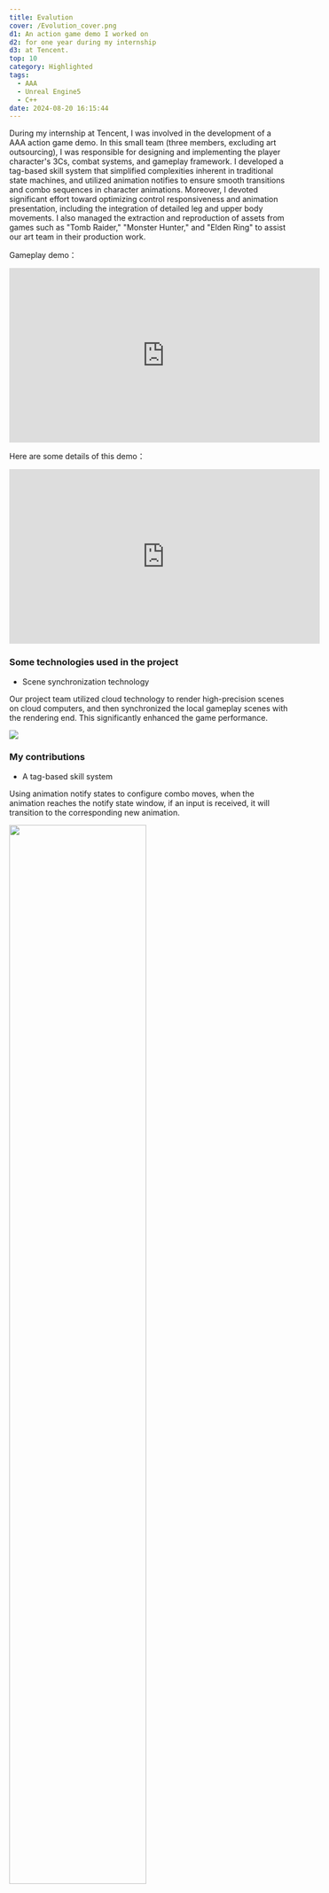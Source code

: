 ```yaml
---
title: Evalution
cover: /Evolution_cover.png
d1: An action game demo I worked on 
d2: for one year during my internship
d3: at Tencent.
top: 10
category: Highlighted
tags:
  - AAA
  - Unreal Engine5
  - C++
date: 2024-08-20 16:15:44
---
```






During my internship at Tencent, I was involved in the development of a AAA action game demo. In this small team (three members, excluding art outsourcing), I was responsible for designing and implementing the player character's 3Cs, combat systems, and gameplay framework. I developed a tag-based skill system that simplified complexities inherent in traditional state machines, and utilized animation notifies to ensure smooth transitions and combo sequences in character animations. Moreover, I devoted significant effort toward optimizing control responsiveness and animation presentation, including the integration of detailed leg and upper body movements. I also managed the extraction and reproduction of assets from games such as "Tomb Raider," "Monster Hunter," and "Elden Ring" to assist our art team in their production work.



Gameplay demo：



<iframe width="560" height="315" src="https://www.youtube.com/embed/KSs88ZWBxKk?si=Iws1Z4SNWoMYQvNL" title="YouTube video player" frameborder="0" allow="accelerometer; autoplay; clipboard-write; encrypted-media; gyroscope; picture-in-picture; web-share" referrerpolicy="strict-origin-when-cross-origin" allowfullscreen></iframe>



Here are some details of this demo：



<iframe width="560" height="315" src="https://www.youtube.com/embed/wVoykDmwZ_0?si=aSCT2DrsYaP9wVMQ" title="YouTube video player" frameborder="0" allow="accelerometer; autoplay; clipboard-write; encrypted-media; gyroscope; picture-in-picture; web-share" referrerpolicy="strict-origin-when-cross-origin" allowfullscreen></iframe>





### Some technologies used in the project

- Scene synchronization technology

Our project team utilized cloud technology to render high-precision scenes on cloud computers, and then synchronized the local gameplay scenes with the rendering end. This significantly enhanced the game performance.

![](images/ezgif.gif)





### My contributions

- A tag-based skill system

Using animation notify states to configure combo moves, when the animation reaches the notify state window, if an input is received, it will transition to the corresponding new animation.

<img src="https://chao53.github.io/images/Ev_Ac.jpg" width="70%" height="70%">

.

<img src="https://chao53.github.io/images/Ev_Ac2.jpg" width="70%" height="70%">

- The application of full-body IK (Inverse Kinematics)


<table><tr>
<td><img src="https://chao53.github.io/images/ev_ik.png" ></td>
<td><img src="https://chao53.github.io/images/ev_ik2.png" width="85%" height="85%"></td>
</tr></table>


- The use of animation blending and Aim Offset. 

By dividing the skeleton into upper and lower bodies at the pelvis, I combine an upper body animation of an archer shooting with a lower body locomotion animation. This creates a seamless animation of an archer shooting while moving.

![](images/ev_bl.png)

In general, locomotion animations use a blend space to cover various ground movements in four directions. However, for turning-in-place actions, root motion requires montages. Playing a montage can interrupt another, so using UE5’s "Animation Slot Groups" is essential. These slots, when set to different groups, prevent interruptions and allow simultaneous playback of multiple montages. For example, setting the archery montage data on the 'upper body' slot and the turning-in-place montage on the 'lower body' slot facilitates seamless integration of different body movement animations.

![](images/ev-mt.png)

When the player's controller begins to rotate, calculate the difference between the angle of the controller's rotation and the character's orientation. If the difference exceeds 90 degrees, trigger the turning montage.

![](images/ev-tr1.png)

In the character blueprint, check each frame to see if the absolute value of the offset angle is greater than 90 degrees. If it is, enter the rotating state, and depending on whether the value is greater than 0, choose to play either the left-turn or right-turn animation.

![](images/ev-tr2.png)



- Use a Behavior Tree to construct enemy AI.

When implementing the enemy AI behavior tree, it first retrieves the player's current position. The AI then chooses between approaching or attacking the player based on their relative location.

<img src="https://chao53.github.io/images/ev_bt1.jpg" width="70%" height="70%">

To reduce game difficulty and enhance playability, enemies are assigned a stamina value. Depending on this stamina, the AI chooses between quickly approaching or slowly moving toward the player. Rapid approaches deplete the stamina bar faster. When the stamina is exhausted, the enemy will move towards the player more slowly.

<img src="https://chao53.github.io/images/ev_bt2.jpg" width="70%" height="70%">

When attacking the player, the enemy AI selects its attack method based on the distance to the player. At long range, it throws boulders; at medium range, it lunges forward; and at close range, it claws or bites. These attacks have several variations, which the AI chooses randomly. Moreover, each attack has its cooldown period to prevent the same action from being repeated too frequently.



- UI design

The UI system is built using Unreal Engine's Widget Blueprint and a custom UI event system. This setup allows for dynamic changes during gameplay, such as the weapon icon updating when weapons are switched or combos are executed. Similarly, the reticle changes with the bow’s charge time. Health and stamina bars for both the player and the boss are updated in real-time based on data from player and enemy blueprints.

![](images/ev_ui.jpg)
